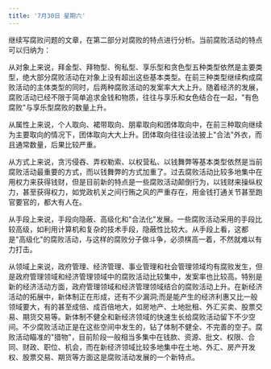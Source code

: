 ```yaml
---
title: '7月30日 星期六'
---
```


继续写腐败问题的文章，在第二部分对腐败的特点进行分析。当前腐败活动的特点可以归纳为：

从对象上来说，拜金型、拜物型、徇私型、享乐型和贪色型五种类型依然是主要类型，绝大部分腐败活动在对象上没有超出这些基本类型。在前三种类型继续构成腐败活动的主体类型的同时，后两种腐败活动的发案率大大上升。随着经济的发展，腐败活动已经不限于简单追求金钱和物质，往往与享乐和女色结合在一起，"有色腐败"与享乐型腐败的数量上升。

从属性上来说，个人取向、裙带取向、朋辈取向和团体取向中，在前三种取向继续为主要取向的情况下，团体取向大大上升。团体取向往往设法披上"合法"外衣，而且通常数量，后果比较严重。

从方式上来说，贪污侵吞、弄权勒索、以权营私、以钱舞弊等基本类型依然是当前腐败活动最重要的方式，而以钱舞弊的方式加重了。过去腐败活动比较多地集中在用权力来获得钱财，但是目前新的特点是一些腐败活动颠倒行为，以钱财来操纵权力，甚至获得权力，如党政机关之间行贿之风的严重存在，用金钱打通关节甚至跑官要官的，都大有人在。

从手段上来说，手段向隐蔽、高级化和"合法化"发展。一些腐败活动采用的手段比较高级，如利用计算机和复杂的技术手段，隐蔽性比较大。从手段上看，这都是"高级化"的腐败活动，与这样的腐败分子做斗争，必须棋高一着，不然就难以有力打击。

从领域上来说，政府管理、经济管理、事业管理和社会管理领域均有腐败发生，但是政府管理领域和经济管理领域中的腐败活动比较集中，发案率也比较高。特别是新的经济活动方面，政府管理领域和经济管理领域结合的腐败活动上升。在新经济活动的拓展中，新体制正在形成，还有不少漏洞;而是能产生的经济利惠又比一般领域要大，有的甚至成倍、成百倍地大，如房地产、土地批租、外汇买卖、股票交易、期货交易等。新体制不健全和新经济领域的快速生长给腐败活动留下不少空间。不少腐败活动正是在这些空间中发生的，钻了体制不健全、不完善的空子。腐败活动瞄准的"猎物"，目前阶段一般相当多集中在钱款、资源、批文、权限、合同、财政、职位、机会，而在新经济领域比较多地集中在土地、外汇、房产开发权、股票交易、期货等方面这是腐败活动发展的一个新特点。

